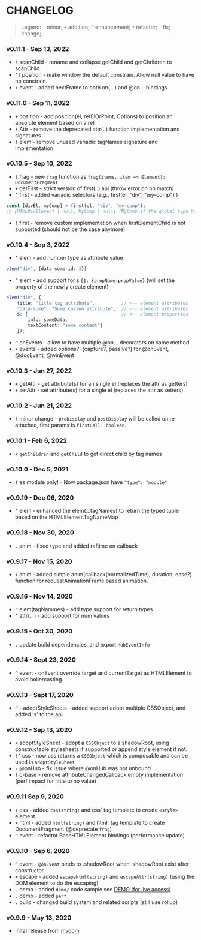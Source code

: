 # CHANGELOG

> Legend: `.` minor; `+` addition; `^` enhancement; `*` refactor; `-` fix; `!` change; 

### v0.11.1 - Sep 13, 2022

- `!` scanChild - rename and collapse getChild and getChrildren to scanChild
- `^!` position - make window the default constrain. Allow null value to have no constrain.
- `+` event - added nextFrame to both on(...) and @on... bindings

### v0.11.0 - Sep 11, 2022

- `+` position - add position(el, refElOrPoint, Options) to position an absolute element based on a ref
- `!` Attr - remove the deprecated attr(..) function implementation and signatures
- `!` elem - remove unused variadic tagNames signature and implementation

### v0.10.5 - Sep 10, 2022

- `!` frag - new `frag` function as `frag(items, item => Element): DocumentFragment`
- `+` getFirst - strict version of first(..) api (throw error on no match)
- `^` first - added variadic selectors (e.g., first(el, "div", "my-comp") )
```ts
const [divEl, myComp] = first(el, "div", "my-comp");
// [HTMLDivElement | null, MyComp | null] (MyComp if the global type has been updated for this tag name)
```
- `!` first - remove custom implementation when firstElementChild is not supported (should not be the case anymore)

### v0.10.4 - Sep 3, 2022

- `^` elem - add number type as attribute value
```ts
elem("div", {data-some-id: 3})
```
- `^` elem - add support for `$` `{$: {propName:propValue}` (will set the property of the newly create element)
```ts
elem("div", {
	title: "title tag attribute",          // <-- element attributes
	"data-some": "Some custom attribute",  // <-- element attributes
	$: {                                   // <-- element properties
		info: someData, 
		textContent: "some content"}
	});
```
- `^` onEvents - allow to have multiple @on... decorators on same method
- `+` events - added options?: {capture?, passive?) for @onEvent, @docEvent, @winEvent

### v0.10.3 - Jun 27, 2022

- `+` getAttr - get attribute(s) for an single el (replaces the attr as getters)
- `+` setAttr - set attribute(s) for a single el (replaces the attr as setters)

### v0.10.2 - Jun 21, 2022

- `!` minor change - `preDisplay` and `postDisplay` will be called on re-attached, first params is `firstCall: boolean`.

### v0.10.1 - Feb 6, 2022

- `+` `getChildren` and `getChild` to get direct child by tag names

### v0.10.0 - Dec 5, 2021

- `!` es module only! - Now package.json have `"type": "module"`

### v0.9.19 - Dec 06, 2020

- `^` elem - enhanced the elem(...tagNames) to return the typed tuple based on the HTMLElementTagNameMap

### v0.9.18 - Nov 30, 2020

- `.` anim - fixed type and added raftime on callback

### v0.9.17 - Nov 15, 2020

- `+` anim - added simple anim(callback(normalizedTime), duration, ease?) function for requestAnimationFrame based animation. 

### v0.9.16 - Nov 14, 2020

- `^` elem(tagNammes) - add type support for return types
- `^` attr(...) - add support for num values

### v0.9.15 - Oct 30, 2020

- `.` update build dependencies, and export `HubEventInfo`

### v0.9.14 - Sept 23, 2020

- `^` event - onEvent override target and currentTarget as HTMLElement to avoid boilercasting.

### v0.9.13 - Sept 17, 2020

- `^` - adoptStyleSheets - added support adopt multiple CSSObject, and added 's' to the api

### v0.9.12 - Sep 13, 2020

- `+` adoptStyleSheet - adopt a `CSSObject` to a shadowRoot, using constructable stylesheets if supported or append style element if not.
- `!^` css - now css returns a `CSSObject` which is composable and can be used in `adoptStyleSheet`
- `-` @onHub - fix issue where @onHub was not unbound
- `!` c-base - remove attributeChangedCallback empty implementation (perf impact for little to no value)

### v0.9.11 Sep 9, 2020

- `+` css - added `css(string)` and css\` tag template to create `<style>` element
- `+` html - added `html(string)` and html\` tag template to create DocumentFragment (@deprecate `frag`)
- `^` event - refactor BaseHTMLElement bindings (performance update)


### v0.9.10 - Sep 6, 2020

- `^` event - `@onEvent` binds to .shadowRoot when .shadowRoot exist after constructor.
- `+` escape - added `escapeHtml(string)` and `escapeAttr(string)` (using the DOM element to do the escaping)
- `.` demo - added `demo/` code sample see [DEMO (for live access)](https://demo.dom-native.org/core/index.html)
- `.` demo - added `perf`
- `.` build - changed build system and related scripts (still use rollup)


### v0.9.9 - May 13, 2020

- Inital release from [mvdom](https://github.com/mvdom/mvdom)











